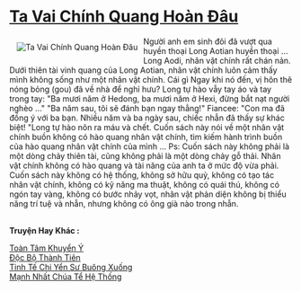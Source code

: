 <a href="https://truyentiki.com/ta-vai-chinh-quang-hoan-dau.30748/" title="Ta Vai Chính Quang Hoàn Đâu"><h1>Ta Vai Chính Quang Hoàn Đâu</h1></a><div style="display:table"><img align="right" style="float: left; padding: 10px;" src="https://truyentiki.com/a/img/str/src/30748.jpg" alt="Ta Vai Chính Quang Hoàn Đâu">Người anh em sinh đôi đã vượt qua huyền thoại Long Aotian huyền thoại ... Long Aodi, nhân vật chính rất chán nản. Dưới thiên tài vinh quang của Long Aotian, nhân vật chính luôn cảm thấy mình không sống như một nhân vật chính. Cái gì Ngay khi nó đến, vị hôn thê nóng bỏng (gou) đã về nhà để nghỉ hưu? Long tự hào vẫy tay áo và tay trong tay: "Ba mươi năm ở Hedong, ba mươi năm ở Hexi, đừng bắt nạt người nghèo ..." "Ba năm sau, tôi sẽ đánh bạn ngay thẳng!" Fiancee: "Con ma đã đồng ý với ba bạn. Nhiều năm và ba ngày sau, chiếc nhẫn đã thấy sự khác biệt! "Long tự hào nôn ra máu và chết. Cuốn sách này nói về một nhân vật chính buồn không có hào quang nhân vật chính, tìm kiếm hành trình buồn của hào quang nhân vật chính của mình ... Ps: Cuốn sách này không phải là một dòng chảy thiên tài, cũng không phải là một dòng chảy gỗ thải. Nhân vật chính không có hào quang và tài năng của anh ta ở mức độ vừa phải. Cuốn sách này không có hệ thống, không sở hữu quỷ, không có tạo tác nhân vật chính, không có kỹ năng ma thuật, không có quái thú, không có ngón tay vàng, không có bước nhảy vọt, nhân vật phản diện không bị thiểu năng trí tuệ và nhẫn, nhưng không có ông già nào trong nhẫn.</div><p><br><b>Truyện Hay Khác :</b></p><a href="https://truyentiki.com/toan-tam-khuyen-y.30747/" alt="Toàn Tâm Khuyển Ý">Toàn Tâm Khuyển Ý</a><br/><a href="https://github.com/nownovels/top500/tree/master/truyenhay/33589/" alt="Độc Bộ Thành Tiên">Độc Bộ Thành Tiên</a><br/><a href="https://github.com/nownovels/truyenhay/tree/master/truyenhay/30658/README.md" alt="Tinh Tế Chi Yển Sư Buông Xuống">Tinh Tế Chi Yển Sư Buông Xuống</a><br/><a href="https://truyentiki.wordpress.com/2020/06/08/manh-nhat-chua-te-he-thong/" alt="Mạnh Nhất Chúa Tể Hệ Thống">Mạnh Nhất Chúa Tể Hệ Thống</a><br/>